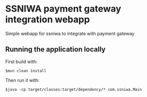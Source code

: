 # SSNIWA payment gateway integration webapp

Simple webapp for ssniwa to integrate with payment gateway

## Running the application locally

First build with:

    $mvn clean install

Then run it with:

    $java -cp target/classes:target/dependency/* com.ssniwa.Main

